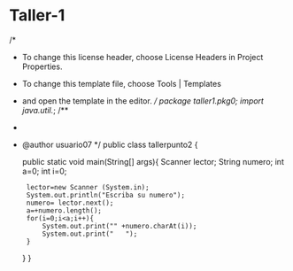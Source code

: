 # Taller-1
/*
 * To change this license header, choose License Headers in Project Properties.
 * To change this template file, choose Tools | Templates
 * and open the template in the editor.
 */
package taller1.pkg0;
import java.util.*;
/**
 *
 * @author usuario07
 */
public class tallerpunto2 {

    public static void main(String[] args){
        Scanner lector;
        String numero;
        int a=0;
        int i=0;
        
        lector=new Scanner (System.in);
        System.out.println("Escriba su numero");
        numero= lector.next();
        a=+numero.length();
        for(i=0;i<a;i++){
            System.out.print("" +numero.charAt(i));
            System.out.print("   ");
        }
    }
}
